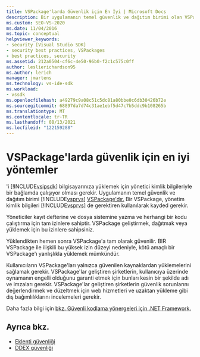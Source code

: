 ```yaml
---
title: VSPackage'larda Güvenlik için En İyi | Microsoft Docs
description: Bir uygulamanın temel güvenlik ve dağıtım birimi olan VSPackage'da güvenlik için en iyi Visual Studio öğrenin.
ms.custom: SEO-VS-2020
ms.date: 11/04/2016
ms.topic: conceptual
helpviewer_keywords:
- security [Visual Studio SDK]
- security best practices, VSPackages
- best practices, security
ms.assetid: 212a0504-cf6c-4e50-96b0-f2c1c575c0ff
author: leslierichardson95
ms.author: lerich
manager: jmartens
ms.technology: vs-ide-sdk
ms.workload:
- vssdk
ms.openlocfilehash: a49279c9a08c51c5dc81a80bbe0c6db30426b72e
ms.sourcegitcommit: 68897da7d74c31ae1ebf5d47c7b5ddc9b108265b
ms.translationtype: MT
ms.contentlocale: tr-TR
ms.lasthandoff: 08/13/2021
ms.locfileid: "122159288"
---
```

# <a name="best-practices-for-security-in-vspackages"></a>VSPackage'larda güvenlik için en iyi yöntemler
'i [!INCLUDE[vsipsdk](../../extensibility/includes/vsipsdk_md.md)] bilgisayarınıza yüklemek için yönetici kimlik bilgileriyle bir bağlamda çalışıyor olması gerekir. Uygulamanın temel güvenlik ve dağıtım birimi [!INCLUDE[vsprvs](../../code-quality/includes/vsprvs_md.md)] [VSPackage'dır.](../../extensibility/internals/vspackages.md) Bir VSPackage, yönetim kimlik bilgileri [!INCLUDE[vsprvs](../../code-quality/includes/vsprvs_md.md)] de gerektiren kullanılarak kayded gerekir.

 Yöneticiler kayıt defterine ve dosya sistemine yazma ve herhangi bir kodu çalıştırma için tam izinlere sahiptir. VSPackage geliştirmek, dağıtmak veya yüklemek için bu izinlere sahipsiniz.

 Yüklendikten hemen sonra VSPackage'a tam olarak güvenilir. BIR VSPackage ile ilişkili bu yüksek izin düzeyi nedeniyle, kötü amaçlı bir VSPackage'ı yanlışlıkla yüklemek mümkündür.

 Kullanıcıların VSPackage'ları yalnızca güvenilen kaynaklardan yüklemelerini sağlamak gerekir. VSPackage'lar geliştiren şirketlerin, kullanıcıya üzerinde oynamanın engelli olduğunu garanti etmek için bunları kesin bir şekilde adı ve imzaları gerekir. VSPackage'lar geliştiren şirketlerin güvenlik sorunlarını değerlendirmek ve düzeltmek için web hizmetleri ve uzaktan yükleme gibi dış bağımlılıklarını incelemeleri gerekir.

 Daha fazla bilgi için [bkz. Güvenli kodlama yönergeleri için .NET Framework.](/previous-versions/visualstudio/visual-studio-2008/d55zzx87(v=vs.90))

## <a name="see-also"></a>Ayrıca bkz.
- [Eklenti güvenliği](/previous-versions/1326zbk3(v=vs.140))
- [DDEX güvenliği](/previous-versions/bb163703(v=vs.140))